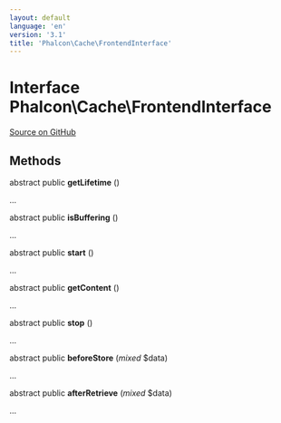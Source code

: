 ```yaml
---
layout: default
language: 'en'
version: '3.1'
title: 'Phalcon\Cache\FrontendInterface'
---
```

# Interface **Phalcon\Cache\FrontendInterface**

<a href="https://github.com/phalcon/cphalcon/tree/v3.1.0/phalcon/cache/frontendinterface.zep" class="btn btn-default btn-sm">Source on GitHub</a>

## Methods
abstract public  **getLifetime** ()

...


abstract public  **isBuffering** ()

...


abstract public  **start** ()

...


abstract public  **getContent** ()

...


abstract public  **stop** ()

...


abstract public  **beforeStore** (*mixed* $data)

...


abstract public  **afterRetrieve** (*mixed* $data)

...



